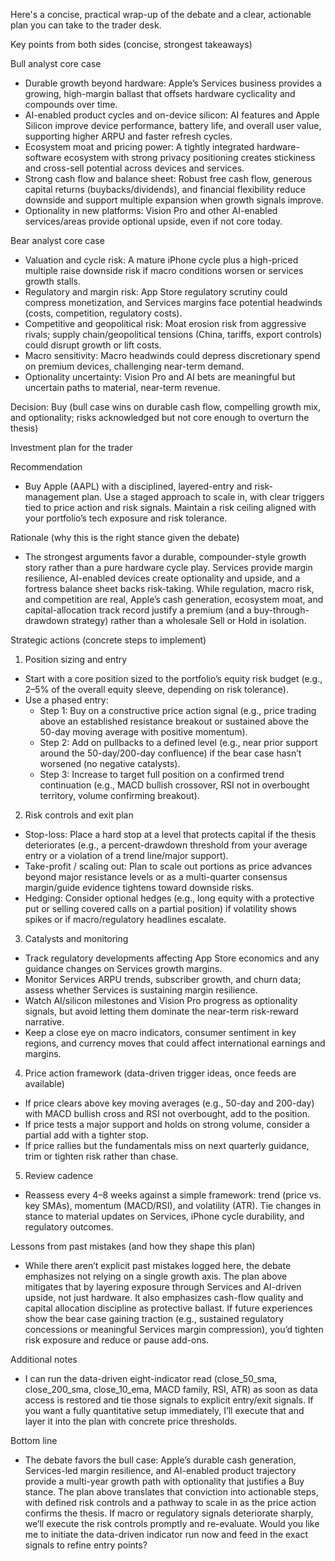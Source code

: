 Here's a concise, practical wrap-up of the debate and a clear, actionable plan you can take to the trader desk.

Key points from both sides (concise, strongest takeaways)

Bull analyst core case
- Durable growth beyond hardware: Apple’s Services business provides a growing, high-margin ballast that offsets hardware cyclicality and compounds over time.
- AI-enabled product cycles and on-device silicon: AI features and Apple Silicon improve device performance, battery life, and overall user value, supporting higher ARPU and faster refresh cycles.
- Ecosystem moat and pricing power: A tightly integrated hardware-software ecosystem with strong privacy positioning creates stickiness and cross-sell potential across devices and services.
- Strong cash flow and balance sheet: Robust free cash flow, generous capital returns (buybacks/dividends), and financial flexibility reduce downside and support multiple expansion when growth signals improve.
- Optionality in new platforms: Vision Pro and other AI-enabled services/areas provide optional upside, even if not core today.

Bear analyst core case
- Valuation and cycle risk: A mature iPhone cycle plus a high-priced multiple raise downside risk if macro conditions worsen or services growth stalls.
- Regulatory and margin risk: App Store regulatory scrutiny could compress monetization, and Services margins face potential headwinds (costs, competition, regulatory costs).
- Competitive and geopolitical risk: Moat erosion risk from aggressive rivals; supply chain/geopolitical tensions (China, tariffs, export controls) could disrupt growth or lift costs.
- Macro sensitivity: Macro headwinds could depress discretionary spend on premium devices, challenging near-term demand.
- Optionality uncertainty: Vision Pro and AI bets are meaningful but uncertain paths to material, near-term revenue.

Decision: Buy (bull case wins on durable cash flow, compelling growth mix, and optionality; risks acknowledged but not core enough to overturn the thesis)

Investment plan for the trader

Recommendation
- Buy Apple (AAPL) with a disciplined, layered-entry and risk-management plan. Use a staged approach to scale in, with clear triggers tied to price action and risk signals. Maintain a risk ceiling aligned with your portfolio’s tech exposure and risk tolerance.

Rationale (why this is the right stance given the debate)
- The strongest arguments favor a durable, compounder-style growth story rather than a pure hardware cycle play. Services provide margin resilience, AI-enabled devices create optionality and upside, and a fortress balance sheet backs risk-taking. While regulation, macro risk, and competition are real, Apple’s cash generation, ecosystem moat, and capital-allocation track record justify a premium (and a buy-through-drawdown strategy) rather than a wholesale Sell or Hold in isolation.

Strategic actions (concrete steps to implement)
1) Position sizing and entry
- Start with a core position sized to the portfolio’s equity risk budget (e.g., 2–5% of the overall equity sleeve, depending on risk tolerance).
- Use a phased entry:
  - Step 1: Buy on a constructive price action signal (e.g., price trading above an established resistance breakout or sustained above the 50-day moving average with positive momentum).
  - Step 2: Add on pullbacks to a defined level (e.g., near prior support around the 50-day/200-day confluence) if the bear case hasn’t worsened (no negative catalysts).
  - Step 3: Increase to target full position on a confirmed trend continuation (e.g., MACD bullish crossover, RSI not in overbought territory, volume confirming breakout).

2) Risk controls and exit plan
- Stop-loss: Place a hard stop at a level that protects capital if the thesis deteriorates (e.g., a percent-drawdown threshold from your average entry or a violation of a trend line/major support).
- Take-profit / scaling out: Plan to scale out portions as price advances beyond major resistance levels or as a multi-quarter consensus margin/guide evidence tightens toward downside risks.
- Hedging: Consider optional hedges (e.g., long equity with a protective put or selling covered calls on a partial position) if volatility shows spikes or if macro/regulatory headlines escalate.

3) Catalysts and monitoring
- Track regulatory developments affecting App Store economics and any guidance changes on Services growth margins.
- Monitor Services ARPU trends, subscriber growth, and churn data; assess whether Services is sustaining margin resilience.
- Watch AI/silicon milestones and Vision Pro progress as optionality signals, but avoid letting them dominate the near-term risk-reward narrative.
- Keep a close eye on macro indicators, consumer sentiment in key regions, and currency moves that could affect international earnings and margins.

4) Price action framework (data-driven trigger ideas, once feeds are available)
- If price clears above key moving averages (e.g., 50-day and 200-day) with MACD bullish cross and RSI not overbought, add to the position.
- If price tests a major support and holds on strong volume, consider a partial add with a tighter stop.
- If price rallies but the fundamentals miss on next quarterly guidance, trim or tighten risk rather than chase.

5) Review cadence
- Reassess every 4–8 weeks against a simple framework: trend (price vs. key SMAs), momentum (MACD/RSI), and volatility (ATR). Tie changes in stance to material updates on Services, iPhone cycle durability, and regulatory outcomes.

Lessons from past mistakes (and how they shape this plan)
- While there aren’t explicit past mistakes logged here, the debate emphasizes not relying on a single growth axis. The plan above mitigates that by layering exposure through Services and AI-driven upside, not just hardware. It also emphasizes cash-flow quality and capital allocation discipline as protective ballast. If future experiences show the bear case gaining traction (e.g., sustained regulatory concessions or meaningful Services margin compression), you’d tighten risk exposure and reduce or pause add-ons.

Additional notes
- I can run the data-driven eight-indicator read (close_50_sma, close_200_sma, close_10_ema, MACD family, RSI, ATR) as soon as data access is restored and tie those signals to explicit entry/exit signals. If you want a fully quantitative setup immediately, I’ll execute that and layer it into the plan with concrete price thresholds.

Bottom line
- The debate favors the bull case: Apple’s durable cash generation, Services-led margin resilience, and AI-enabled product trajectory provide a multi-year growth path with optionality that justifies a Buy stance. The plan above translates that conviction into actionable steps, with defined risk controls and a pathway to scale in as the price action confirms the thesis. If macro or regulatory signals deteriorate sharply, we’ll execute the risk controls promptly and re-evaluate. Would you like me to initiate the data-driven indicator run now and feed in the exact signals to refine entry points?